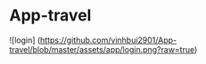 # App-travel
![login] (https://github.com/vinhbui2901/App-travel/blob/master/assets/app/login.png?raw=true)
